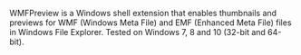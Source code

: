 WMFPreview is a Windows shell extension that enables thumbnails and previews for WMF (Windows Meta File) and EMF (Enhanced Meta File) files in Windows File Explorer. Tested on Windows 7, 8 and 10 (32-bit and 64-bit).

